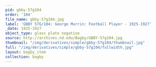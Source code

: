 ```yaml
---
pid: gbby-57g104
order: '104'
file_name: gbby-57g104.jpg
label: 'GBBY 57G/104: George Murrin: Football Player - 1925-1927'
_date: 1925-1927
object_type: glass plate negative
source: http://archives.nd.edu/Bagby/GBBY-57g104.jpg
thumbnail: "/img/derivatives/simple/gbby-57g104/thumbnail.jpg"
full: "/img/derivatives/simple/gbby-57g104/fullwidth.jpg"
layout: bagby_item
collection: bagby
---
```

